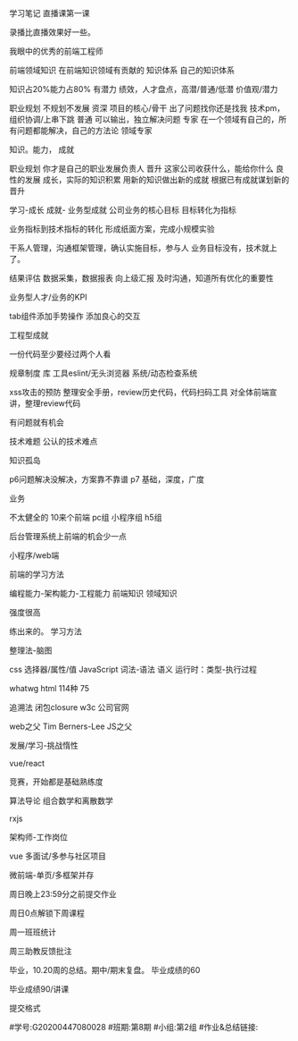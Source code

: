 学习笔记
直播课第一课

录播比直播效果好一些。

我眼中的优秀的前端工程师

前端领域知识
在前端知识领域有贡献的
知识体系
自己的知识体系

知识占20%能力占80%
有潜力
绩效，人才盘点，高潜/普通/低潜
价值观/潜力

职业规划
不规划不发展
资深
项目的核心/骨干
出了问题找你还是找我
技术pm，组织协调/上串下跳
普通
可以输出，独立解决问题
专家
在一个领域有自己的，所有问题都能解决，自己的方法论
领域专家

知识。能力，
成就

职业规划
你才是自己的职业发展负责人
晋升
这家公司收获什么，能给你什么
良性的发展
成长，实际的知识积累
用新的知识做出新的成就
根据已有成就谋划新的晋升

学习-成长
成就-
业务型成就
公司业务的核心目标
目标转化为指标

业务指标到技术指标的转化
形成纸面方案，完成小规模实验

干系人管理，沟通框架管理，确认实施目标，参与人
业务目标没有，技术就上了。

结果评估
数据采集，数据报表
向上级汇报
及时沟通，知道所有优化的重要性

业务型人才/业务的KPI

tab组件添加手势操作
添加良心的交互

工程型成就

一份代码至少要经过两个人看

规章制度
库
工具eslint/无头浏览器
系统/动态检查系统

xss攻击的预防
整理安全手册，review历史代码，代码扫码工具
对全体前端宣讲，整理review代码

有问题就有机会

技术难题
公认的技术难点

知识孤岛

p6问题解决没解决，方案靠不靠谱
p7
基础，深度，广度

业务

不太健全的
10来个前端
pc组
小程序组
h5组

后台管理系统上前端的机会少一点

小程序/web端

前端的学习方法

编程能力-架构能力-工程能力
前端知识
领域知识

强度很高

练出来的。
学习方法

整理法-脑图


css 选择器/属性/值
JavaScript 词法-语法 语义	运行时：类型-执行过程

whatwg html	114种
75

追溯法
闭包closure
w3c
公司官网

web之父	Tim Berners-Lee
JS之父

发展/学习-挑战惰性

vue/react

竞赛，开始都是基础熟练度

算法导论
组合数学和离散数学

rxjs

架构师-工作岗位

vue
多面试/多参与社区项目

微前端-单页/多框架并存

周日晚上23:59分之前提交作业

周日0点解锁下周课程

周一班班统计

周三助教反馈批注

毕业，10.20周的总结。期中/期末复盘。
毕业成绩的60

毕业成绩90/讲课

提交格式

#学号:G20200447080028
#班期:第8期
#小组:第2组
#作业&总结链接:[](https://github.com/Kcite/Frontend-08-Template/tree/main/Week%2001)